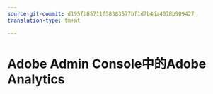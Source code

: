 ```yaml
---
source-git-commit: d195fb85711f58383577bf1d7b4da4078b909427
translation-type: tm+mt

---
```

# Adobe Admin Console中的Adobe Analytics
